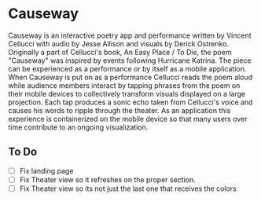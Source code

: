 # Causeway

Causeway is an interactive poetry app and performance written by Vincent Cellucci with audio by Jesse Allison and visuals by Derick Ostrenko. Originally a part of Cellucci's book, An Easy Place / To Die, the poem "Causeway" was inspired by events following Hurricane Katrina. The piece can be experienced as a performance or by itself as a mobile application. When Causeway is put on as a performance Cellucci reads the poem aloud while audience members interact by tapping phrases from the poem on their mobile devices to collectively transform visuals displayed on a large projection. Each tap produces a sonic echo taken from Cellucci's voice and causes his words to ripple through the theater. As an application this experience is containerized on the mobile device so that many users over time contribute to an ongoing visualization.

## To Do
- [ ] Fix landing page
- [ ] Fix Theater view so it refreshes on the proper section.
- [ ] Fix Theater view so its not just the last one that receives the colors